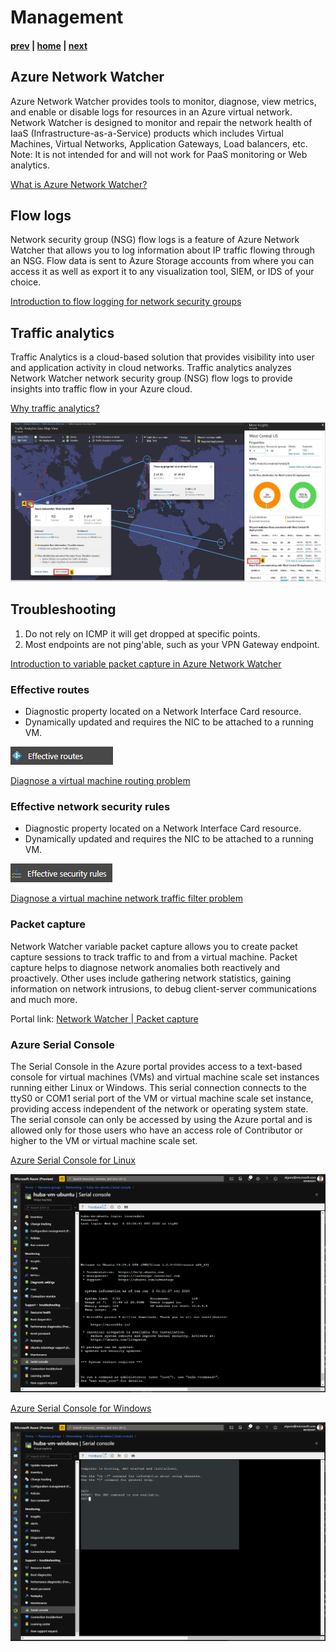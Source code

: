 # Management

#### [prev](./topology-overview.md) | [home](./readme.md)  | [next](./security-advanced.md)

## Azure Network Watcher

Azure Network Watcher provides tools to monitor, diagnose, view metrics, and enable or disable logs for resources in an Azure virtual network. Network Watcher is designed to monitor and repair the network health of IaaS (Infrastructure-as-a-Service) products which includes Virtual Machines, Virtual Networks, Application Gateways, Load balancers, etc. Note: It is not intended for and will not work for PaaS monitoring or Web analytics.

[What is Azure Network Watcher?](https://docs.microsoft.com/en-us/azure/network-watcher/network-watcher-monitoring-overview)

## Flow logs

Network security group (NSG) flow logs is a feature of Azure Network Watcher that allows you to log information about IP traffic flowing through an NSG. Flow data is sent to Azure Storage accounts from where you can access it as well as export it to any visualization tool, SIEM, or IDS of your choice.

[Introduction to flow logging for network security groups](https://docs.microsoft.com/en-us/azure/network-watcher/network-watcher-nsg-flow-logging-overview)

## Traffic analytics

Traffic Analytics is a cloud-based solution that provides visibility into user and application activity in cloud networks. Traffic analytics analyzes Network Watcher network security group (NSG) flow logs to provide insights into traffic flow in your Azure cloud. 

[Why traffic analytics?](https://docs.microsoft.com/en-us/azure/network-watcher/traffic-analytics)

![Traffic analytics geo-map](png/traffic-analytics.png)

## Troubleshooting

1. Do not rely on ICMP it will get dropped at specific points.
1. Most endpoints are not ping'able, such as your VPN Gateway endpoint.

[Introduction to variable packet capture in Azure Network Watcher](https://docs.microsoft.com/en-us/azure/network-watcher/network-watcher-packet-capture-overview)

### Effective routes

- Diagnostic property located on a Network Interface Card resource.
- Dynamically updated and requires the NIC to be attached to a running VM.

![Effective routes](png/effective-routes.png)

[Diagnose a virtual machine routing problem](https://docs.microsoft.com/en-us/azure/virtual-network/diagnose-network-routing-problem)

### Effective network security rules 

- Diagnostic property located on a Network Interface Card resource.
- Dynamically updated and requires the NIC to be attached to a running VM.

![Effective security rules](png/effective-security-rules.png)

[Diagnose a virtual machine network traffic filter problem](https://docs.microsoft.com/en-us/azure/virtual-network/diagnose-network-traffic-filter-problem)

### Packet capture

Network Watcher variable packet capture allows you to create packet capture sessions to track traffic to and from a virtual machine. Packet capture helps to diagnose network anomalies both reactively and proactively. Other uses include gathering network statistics, gaining information on network intrusions, to debug client-server communications and much more.

Portal link: [Network Watcher | Packet capture](https://ms.portal.azure.com/#blade/Microsoft_Azure_Network/NetworkWatcherMenuBlade/packetCapture)

### Azure Serial Console 

The Serial Console in the Azure portal provides access to a text-based console for virtual machines (VMs) and virtual machine scale set instances running either Linux or Windows. This serial connection connects to the ttyS0 or COM1 serial port of the VM or virtual machine scale set instance, providing access independent of the network or operating system state. The serial console can only be accessed by using the Azure portal and is allowed only for those users who have an access role of Contributor or higher to the VM or virtual machine scale set.

[Azure Serial Console for Linux](https://docs.microsoft.com/en-us/azure/virtual-machines/troubleshooting/serial-console-linux)

![Serial console](png/serial-console-linux.png)

[Azure Serial Console for Windows](https://docs.microsoft.com/en-us/azure/virtual-machines/troubleshooting/serial-console-windows)

![Serial console](png/serial-console-windows.png)